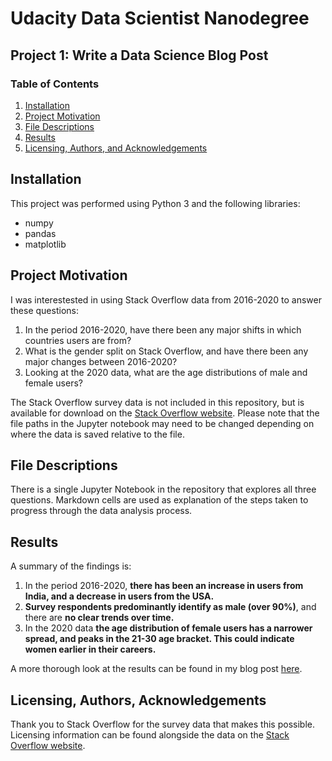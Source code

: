 # Udacity Data Scientist Nanodegree
## Project 1: Write a Data Science Blog Post

### Table of Contents

1. [Installation](#installation)
2. [Project Motivation](#motivation)
3. [File Descriptions](#files)
4. [Results](#results)
5. [Licensing, Authors, and Acknowledgements](#licensing)

## Installation <a name="installation"></a>

This project was performed using Python 3 and the following libraries:
- numpy
- pandas
- matplotlib

## Project Motivation<a name="motivation"></a>

I was interestested in using Stack Overflow data from 2016-2020 to answer these questions:

1. In the period 2016-2020, have there been any major shifts in which countries users are from?
2. What is the gender split on Stack Overflow, and have there been any major changes between 2016-2020?
3. Looking at the 2020 data, what are the age distributions of male and female users?

The Stack Overflow survey data is not included in this repository, but is available for download on the [Stack Overflow website](https://insights.stackoverflow.com/survey/). Please note that the file paths in the Jupyter notebook may need to be changed depending on where the data is saved relative to the file.

## File Descriptions <a name="files"></a>

There is a single Jupyter Notebook in the repository that explores all three questions. Markdown cells are used as explanation of the steps taken to progress through the data analysis process.

## Results<a name="results"></a>

A summary of the findings is:

1. In the period 2016-2020, **there has been an increase in users from India, and a decrease in users from the USA.**
2. **Survey respondents predominantly identify as male (over 90%)**, and there are **no clear trends over time.**
3. In the 2020 data **the age distribution of female users has a narrower spread, and peaks in the 21-30 age bracket. This could indicate women earlier in their careers.**

A more thorough look at the results can be found in my blog post [here](https://guyhth.medium.com/global-shifts-and-gender-drifts-on-stack-overflow-5e2ffe71face).

## Licensing, Authors, Acknowledgements<a name="licensing"></a>

Thank you to Stack Overflow for the survey data that makes this possible. Licensing information can be found alongside the data on the [Stack Overflow website](https://insights.stackoverflow.com/survey/).
